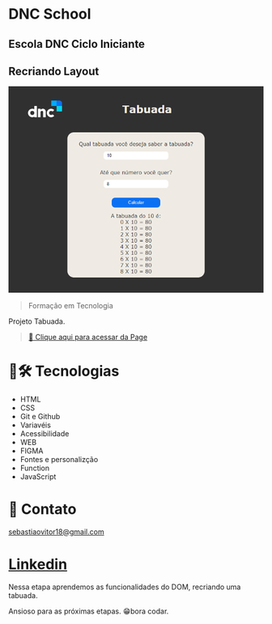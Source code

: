 # DNC School

## Escola DNC Ciclo Iniciante
## Recriando Layout

![preview](./img/preview.png)

> Formação em Tecnologia

Projeto Tabuada.

> [🔗 Clique aqui para acessar da Page](https://tabuada-dnc-schooll.netlify.app)

# 🧰🛠️ Tecnologias

- HTML
- CSS
- Git e Github
- Variavéis
- Acessibilidade
- WEB
- FIGMA
- Fontes e personalizção
- Function
- JavaScript


# 💛 Contato

sebastiaovitor18@gmail.com

[Linkedin](https://www.linkedin.com/in/sebastião-vitor-7a2870106/)
=======

Nessa etapa aprendemos as funcionalidades do DOM, recriando uma tabuada.

Ansioso para as próximas etapas.
😁bora codar.
